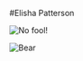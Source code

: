 #Elisha Patterson

![No fool!](https://www.truthforlife.org/static/uploads/daily-image-030413b.png)

![Bear](https://s-media-cache-ak0.pinimg.com/736x/ca/1b/2f/ca1b2f6275ecb7331c43f70f20c13127.jpg) 
